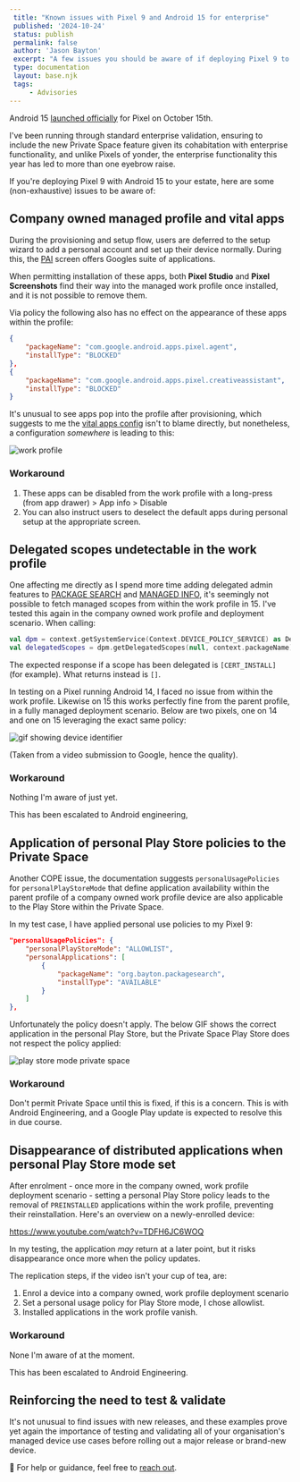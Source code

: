 ```yaml
---
 title: "Known issues with Pixel 9 and Android 15 for enterprise"
 published: '2024-10-24'
 status: publish
 permalink: false
 author: 'Jason Bayton'
 excerpt: "A few issues you should be aware of if deploying Pixel 9 to your estate."
 type: documentation
 layout: base.njk
 tags:
     - Advisories
---
```

Android 15 [launched officially](https://blog.google/products/android/android-15/) for Pixel on October 15th. 

I've been running through standard enterprise validation, ensuring to include the new Private Space feature given its cohabitation with enterprise functionality, and unlike Pixels of yonder, the enterprise functionality this year has led to more than one eyebrow raise.

If you're deploying Pixel 9 with Android 15 to your estate, here are some (non-exhaustive) issues to be aware of:

## Company owned managed profile and vital apps

During the provisioning and setup flow, users are deferred to the setup wizard to add a personal account and set up their device normally. During this, the [PAI](https://bayton.org/blog/2024/03/play-auto-install/) screen offers Googles suite of applications.

When permitting installation of these apps, both **Pixel Studio** and **Pixel Screenshots** find their way into the managed work profile once installed, and it is not possible to remove them. 

Via policy the following also has no effect on the appearance of these apps within the profile:

```json
{
    "packageName": "com.google.android.apps.pixel.agent",
    "installType": "BLOCKED"
},
{
    "packageName": "com.google.android.apps.pixel.creativeassistant",
    "installType": "BLOCKED"
}
```

It's unusual to see apps pop into the profile after provisioning, which suggests to me the [vital apps config](/android/what-are-vital-apps/) isn't to blame directly, but nonetheless, a configuration _somewhere_ is leading to this:

![work profile](https://cdn.bayton.org/uploads/2024/screenshot-1729773116591.png)

### Workaround

1. These apps can be disabled from the work profile with a long-press (from app drawer) > App info > Disable 
2. You can also instruct users to deselect the default apps during personal setup at the appropriate screen.

## Delegated scopes undetectable in the work profile

One affecting me directly as I spend more time adding delegated admin features to [PACKAGE SEARCH](/projects/package-search) and [MANAGED INFO](/projects/managed-info), it's seemingly not possible to fetch managed scopes from within the work profile in 15. I've tested this again in the company owned work profile and deployment scenario. When calling:

```kotlin
val dpm = context.getSystemService(Context.DEVICE_POLICY_SERVICE) as DevicePolicyManager
val delegatedScopes = dpm.getDelegatedScopes(null, context.packageName)
```

The expected response if a scope has been delegated is `[CERT_INSTALL]` (for example). What returns instead is `[]`. 

In testing on a Pixel running Android 14, I faced no issue from within the work profile. Likewise on 15 this works perfectly fine from the parent profile, in a fully managed deployment scenario. Below are two pixels, one on 14 and one on 15 leveraging the exact same policy:

![gif showing device identifier](https://cdn.bayton.org/uploads/2024/2024-10-24_14.06.54.gif)

(Taken from a video submission to Google, hence the quality).

### Workaround

Nothing I'm aware of just yet. 

This has been escalated to Android engineering,

## Application of personal Play Store policies to the Private Space 

Another COPE issue, the documentation suggests `personalUsagePolicies` for `personalPlayStoreMode` that define application availability within the parent profile of a company owned work profile device are also applicable to the Play Store within the Private Space.

In my test case, I have applied personal use policies to my Pixel 9:

```json
"personalUsagePolicies": {
    "personalPlayStoreMode": "ALLOWLIST",
    "personalApplications": [
        {
            "packageName": "org.bayton.packagesearch",
            "installType": "AVAILABLE"
        }
    ]
},
```

Unfortunately the policy doesn't apply. The below GIF shows the correct application in the personal Play Store, but the Private Space Play Store does not respect the policy applied:

![play store mode private space](https://cdn.bayton.org/uploads/2024/2024-10-24_13.50.52.gif)

### Workaround

Don't permit Private Space until this is fixed, if this is a concern. This is with Android Engineering, and a Google Play update is expected to resolve this in due course.

## Disappearance of distributed applications when personal Play Store mode set

After enrolment - once more in the company owned, work profile deployment scenario - setting a personal Play Store policy leads to the removal of `PREINSTALLED` applications within the work profile, preventing their reinstallation. Here's an overview on a newly-enrolled device:

https://www.youtube.com/watch?v=TDFH6JC6WOQ

In my testing, the application _may_ return at a later point, but it risks disappearance once more when the policy updates.

The replication steps, if the video isn't your cup of tea, are:

1. Enrol a device into a company owned, work profile deployment scenario
2. Set a personal usage policy for Play Store mode, I chose allowlist.
3. Installed applications in the work profile vanish.

### Workaround

None I'm aware of at the moment.

This has been escalated to Android Engineering.

## Reinforcing the need to test & validate

It's not unusual to find issues with new releases, and these examples prove yet again the importance of testing and validating all of your organisation's managed device use cases before rolling out a major release or brand-new device.

🛟 For help or guidance, feel free to [reach out](/support/).
